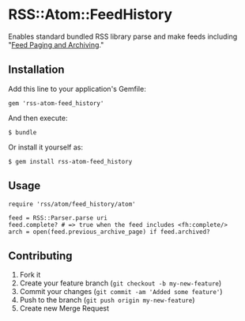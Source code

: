 # RSS::Atom::FeedHistory

Enables standard bundled RSS library parse and make feeds including "[Feed Paging and Archiving][RFC5005]."

[RFC5005]:http://www.ietf.org/rfc/rfc5005.txt

## Installation

Add this line to your application's Gemfile:

    gem 'rss-atom-feed_history'

And then execute:

    $ bundle

Or install it yourself as:

    $ gem install rss-atom-feed_history

## Usage

    require 'rss/atom/feed_history/atom'
    
    feed = RSS::Parser.parse uri
    feed.complete? # => true when the feed includes <fh:complete/>
    arch = open(feed.previous_archive_page) if feed.archived?

## Contributing

1. Fork it
2. Create your feature branch (`git checkout -b my-new-feature`)
3. Commit your changes (`git commit -am 'Added some feature'`)
4. Push to the branch (`git push origin my-new-feature`)
5. Create new Merge Request

